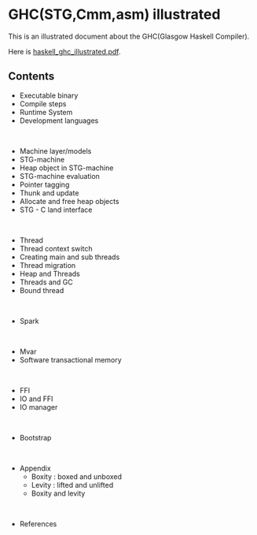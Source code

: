 GHC(STG,Cmm,asm) illustrated
============================

This is an illustrated document about the GHC(Glasgow Haskell Compiler).

Here is [haskell_ghc_illustrated.pdf](http://takenobu-hs.github.io/downloads/haskell_ghc_illustrated.pdf).


Contents
--------

- Executable binary
- Compile steps
- Runtime System
- Development languages
<br>

- Machine layer/models
- STG-machine
- Heap object in STG-machine
- STG-machine evaluation
- Pointer tagging
- Thunk and update
- Allocate and free heap objects
- STG - C land interface
<br>

- Thread
- Thread context switch
- Creating main and sub threads
- Thread migration
- Heap and Threads
- Threads and GC
- Bound thread
<br>

- Spark
<br>

- Mvar
- Software transactional memory
<br>

- FFI
- IO and FFI
- IO manager
<br>

- Bootstrap
<br>

- Appendix
  - Boxity : boxed and unboxed
  - Levity : lifted and unlifted
  - Boxity and levity
<br>

- References
